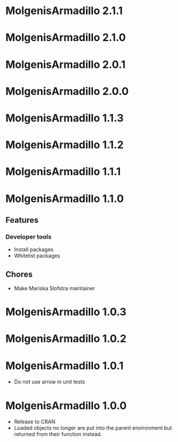 # MolgenisArmadillo 2.1.1

# MolgenisArmadillo 2.1.0

# MolgenisArmadillo 2.0.1

# MolgenisArmadillo 2.0.0

# MolgenisArmadillo 1.1.3

# MolgenisArmadillo 1.1.2

# MolgenisArmadillo 1.1.1

# MolgenisArmadillo 1.1.0
## Features
### Developer tools
- Install packages
- Whitelist packages
## Chores
- Make Mariska Slofstra maintainer


# MolgenisArmadillo 1.0.3

# MolgenisArmadillo 1.0.2

# MolgenisArmadillo 1.0.1

* Do not use arrow in unit tests

# MolgenisArmadillo 1.0.0

* Release to CRAN
* Loaded objects no longer are put into the parent environment but
returned from their function instead.
